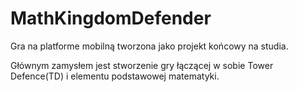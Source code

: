 # MathKingdomDefender
Gra na platforme mobilną tworzona jako projekt końcowy na studia.

Głównym zamysłem jest stworzenie gry łączącej w sobie Tower Defence(TD) i elementu podstawowej matematyki.
